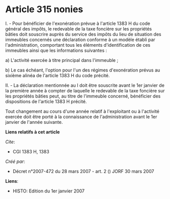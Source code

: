 # Article 315 nonies

I. - Pour bénéficier de l'exonération prévue à l'article 1383 H du code général des impôts, le redevable de la taxe foncière
sur les propriétés bâties doit souscrire auprès du service des impôts du lieu de situation des immeubles concernés une
déclaration conforme à un modèle établi par l'administration, comportant tous les éléments d'identification de ces immeubles
ainsi que les informations suivantes :

a) L'activité exercée à titre principal dans l'immeuble ;

b) Le cas échéant, l'option pour l'un des régimes d'exonération prévus au sixième alinéa de l'article 1383 H du code précité.

II. - La déclaration mentionnée au I doit être souscrite avant le 1er janvier de la première année à compter de laquelle le
redevable de la taxe foncière sur les propriétés bâties peut, au titre de l'immeuble concerné, bénéficier des dispositions de
l'article 1383 H précité.

Tout changement au cours d'une année relatif à l'exploitant ou à l'activité exercée doit être porté à la connaissance de
l'administration avant le 1er janvier de l'année suivante.

**Liens relatifs à cet article**

_Cite_:

  - CGI 1383 H, 1383

_Créé par_:

  - Décret n°2007-472 du 28 mars 2007 - art. 2 () JORF 30 mars 2007

**Liens**:

  - HISTO: Edition du 1er janvier 2007
